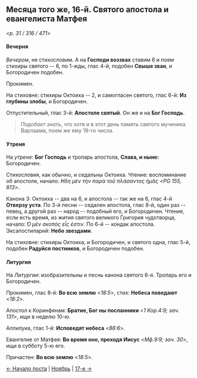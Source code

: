 
## Месяца того же, 16-й. Святого апостола и евангелиста Матфея

<*p. 31 / 316 / 471*>

#### Вечерня

*Вечером*, не стихословим. А на **Господи воззвах** ставим 6 и поем стихиры святого -- 6, по 1-жды, глас 4-й, 
подобен **Свыше зван**, и Богородичен подобен. 

Прокимен. 

На стиховне: стихиры Октоиха -- 2, и самогласен святого, глас 6-й: **Из глубины злобы**, и Богородичен.

Отпустительный, глас 3-й: **Апостоле святый**. 
Он же и на **Бог Господь**.  

> *Подобает знать*, что хотя и в этот день память святого мученика Варлаама, поем же ему 19-го числа.  

#### Утреня

На *утрене*: **Бог Господь** и тропарь апостола, **Слава, и ныне:** Богородичен. 

Стихословия, как обычно, и седальны Октоиха.
Чтение: воспоминание об апостоле, начало: *̓́Ηδη μὲν τὴν παρὰ τοῦ πλάσαντος ἡμᾶς* <*PG 155, 813*>. 

Канона 3: Октоиха -- два на 6, и апостола -- так же на 6, глас 4-й **Отверзу уста**.
По 3-й песни -- седален апостола, глас 8-й, один раз -- певец, а другой раз -- народ -- подобный его, 
и Богородичен. 
Чтение, если есть время, из жития святого великого Григория чудотворца, начало: *̔Ο μὲν σκοπὸς εἷς ἐστιν*. 
По 6-й -- кондак апостола.  
Эксапостиларий: **Небо звездами**. 

На стиховне: стихиры Октоиха, и Богородичен, и святого одна, глас 5-й, подобен **Радуйся постников**, 
и Богородичен подобен. 

#### Литургия

На *Литургии*: изобразительны и песнь канона святого 6-я. 
Тропарь его и Богородичен. 

Прокимен, глас 8-й: **Во всю землю** <*18:5*>, стих: **Небеса поведают** <*18:2*>. 

Апостол к Коринфянам: **Братие, Бог ны посланники** <*1 Кор.4:9; зач. 131*>, ищи в неделю 10-ю. 

Аллилуиа, глас 1-й: **Исповедят небеса** <*88:6*>. 

Евангелие от Матфея: **Во время оно, преходя Иисус** <*Мф.9:9; зач. 30*>, ищи в субботу 5-ю его.

Причастен: **Во всю землю** <*18:5*>. 

[← Начало поста](11_15_X_EUR.ru.md) | [Ноябрь](README.md#16-й) | [17-е →](11_17_EUR.ru.md)
